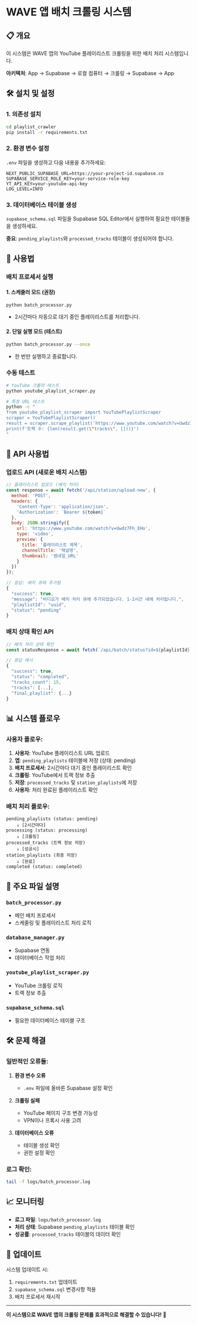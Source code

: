 # WAVE 앱 배치 크롤링 시스템

## 📋 개요

이 시스템은 WAVE 앱의 YouTube 플레이리스트 크롤링을 위한 배치 처리 시스템입니다.

**아키텍처**: App → Supabase → 로컬 컴퓨터 → 크롤링 → Supabase → App

## 🛠️ 설치 및 설정

### 1. 의존성 설치
```bash
cd playlist_crawler
pip install -r requirements.txt
```

### 2. 환경 변수 설정
`.env` 파일을 생성하고 다음 내용을 추가하세요:
```env
NEXT_PUBLIC_SUPABASE_URL=https://your-project-id.supabase.co
SUPABASE_SERVICE_ROLE_KEY=your-service-role-key
YT_API_KEY=your-youtube-api-key
LOG_LEVEL=INFO
```

### 3. 데이터베이스 테이블 생성
`supabase_schema.sql` 파일을 Supabase SQL Editor에서 실행하여 필요한 테이블들을 생성하세요.

**중요**: `pending_playlists`와 `processed_tracks` 테이블이 생성되어야 합니다.

## 🚀 사용법

### 배치 프로세서 실행

#### 1. 스케줄러 모드 (권장)
```bash
python batch_processor.py
```
- 2시간마다 자동으로 대기 중인 플레이리스트를 처리합니다.

#### 2. 단일 실행 모드 (테스트)
```bash
python batch_processor.py --once
```
- 한 번만 실행하고 종료합니다.

### 수동 테스트
```bash
# YouTube 크롤러 테스트
python youtube_playlist_scraper.py

# 특정 URL 테스트
python -c "
from youtube_playlist_scraper import YouTubePlaylistScraper
scraper = YouTubePlaylistScraper()
result = scraper.scrape_playlist('https://www.youtube.com/watch?v=Uwdz7Fh_EHo')
print(f'트랙 수: {len(result.get(\"tracks\", []))}')
"
```

## 📡 API 사용법

### 업로드 API (새로운 배치 시스템)
```javascript
// 플레이리스트 업로드 (배치 처리)
const response = await fetch('/api/station/upload-new', {
  method: 'POST',
  headers: {
    'Content-Type': 'application/json',
    'Authorization': `Bearer ${token}`
  },
  body: JSON.stringify({
    url: 'https://www.youtube.com/watch?v=Uwdz7Fh_EHo',
    type: 'video',
    preview: {
      title: '플레이리스트 제목',
      channelTitle: '채널명',
      thumbnail: '썸네일_URL'
    }
  })
});

// 응답: 배치 큐에 추가됨
{
  "success": true,
  "message": "비디오가 배치 처리 큐에 추가되었습니다. 1-2시간 내에 처리됩니다.",
  "playlistId": "uuid",
  "status": "pending"
}
```

### 배치 상태 확인 API
```javascript
// 배치 처리 상태 확인
const statusResponse = await fetch(`/api/batch/status?id=${playlistId}`);

// 응답 예시
{
  "success": true,
  "status": "completed",
  "tracks_count": 15,
  "tracks": [...],
  "final_playlist": {...}
}
```

## 📊 시스템 플로우

### 사용자 플로우:
1. **사용자**: YouTube 플레이리스트 URL 업로드
2. **앱**: `pending_playlists` 테이블에 저장 (상태: pending)
3. **배치 프로세서**: 2시간마다 대기 중인 플레이리스트 확인
4. **크롤링**: YouTube에서 트랙 정보 추출
5. **저장**: `processed_tracks` 및 `station_playlists`에 저장
6. **사용자**: 처리 완료된 플레이리스트 확인

### 배치 처리 플로우:
```
pending_playlists (status: pending)
    ↓ [2시간마다]
processing (status: processing)
    ↓ [크롤링]
processed_tracks (트랙 정보 저장)
    ↓ [성공시]
station_playlists (최종 저장)
    ↓ [완료]
completed (status: completed)
```

## 🔧 주요 파일 설명

### `batch_processor.py`
- 메인 배치 프로세서
- 스케줄링 및 플레이리스트 처리 로직

### `database_manager.py`
- Supabase 연동
- 데이터베이스 작업 처리

### `youtube_playlist_scraper.py`
- YouTube 크롤링 로직
- 트랙 정보 추출

### `supabase_schema.sql`
- 필요한 데이터베이스 테이블 구조

## 🛠️ 문제 해결

### 일반적인 오류들:

1. **환경 변수 오류**
   - `.env` 파일에 올바른 Supabase 설정 확인

2. **크롤링 실패**
   - YouTube 페이지 구조 변경 가능성
   - VPN이나 프록시 사용 고려

3. **데이터베이스 오류**
   - 테이블 생성 확인
   - 권한 설정 확인

### 로그 확인:
```bash
tail -f logs/batch_processor.log
```

## 📈 모니터링

- **로그 파일**: `logs/batch_processor.log`
- **처리 상태**: Supabase `pending_playlists` 테이블 확인
- **성공률**: `processed_tracks` 테이블의 데이터 확인

## 🔄 업데이트

시스템 업데이트 시:
1. `requirements.txt` 업데이트
2. `supabase_schema.sql` 변경사항 적용
3. 배치 프로세서 재시작

---

**이 시스템으로 WAVE 앱의 크롤링 문제를 효과적으로 해결할 수 있습니다!** 🎵
